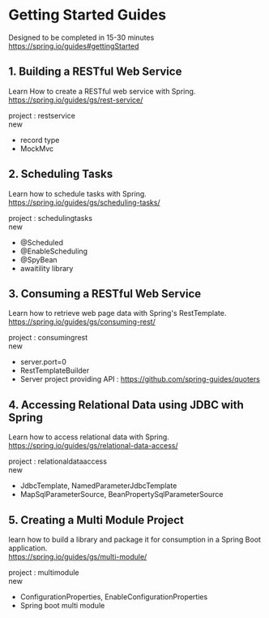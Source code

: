 # Getting Started Guides  
Designed to be completed in 15-30 minutes  
https://spring.io/guides#gettingStarted  


## 1. Building a RESTful Web Service  
  
Learn How to create a RESTful web service with Spring.  
https://spring.io/guides/gs/rest-service/  
  
project : restservice  
new
- record type
- MockMvc


## 2. Scheduling Tasks
  
Learn how to schedule tasks with Spring.  
https://spring.io/guides/gs/scheduling-tasks/  

project : schedulingtasks  
new
- @Scheduled
- @EnableScheduling
- @SpyBean
- awaitility library


## 3. Consuming a RESTful Web Service
  
Learn how to retrieve web page data with Spring's RestTemplate.  
https://spring.io/guides/gs/consuming-rest/  
  
project : consumingrest  
new  
- server.port=0  
- RestTemplateBuilder  
- Server project providing API : https://github.com/spring-guides/quoters  

## 4. Accessing Relational Data using JDBC with Spring
  
Learn how to access relational data with Spring.  
https://spring.io/guides/gs/relational-data-access/  
  
project : relationaldataaccess  
new  
- JdbcTemplate, NamedParameterJdbcTemplate  
- MapSqlParameterSource, BeanPropertySqlParameterSource  

## 5. Creating a Multi Module Project
  
learn how to build a library and package it for consumption in a Spring Boot application.  
https://spring.io/guides/gs/multi-module/  
  
project : multimodule  
new  
- ConfigurationProperties, EnableConfigurationProperties  
- Spring boot multi module  
  
